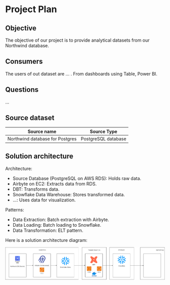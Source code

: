 
# Project Plan

## Objective 

The objective of our project is to provide analytical datasets from our Northwind database.

## Consumers 

The users of out dataset are ... . From dashboards using Table, Power BI.

## Questions 

...

## Source dataset 

| Source name                     | Source Type         | 
| ------------------------------- | ------------------- |
| Northwind database for Postgres | PostgreSQL database |


## Solution architecture 

Architecture:

- Source Database (PostgreSQL on AWS RDS): Holds raw data.
- Airbyte on EC2: Extracts data from RDS.
- DBT: Transforms data.
- Snowflake Data Warehouse: Stores transformed data.
- ...: Uses data for visualization.

Patterns:

- Data Extraction: Batch extraction with Airbyte.
- Data Loading: Batch loading to Snowflake.
- Data Transformation: ELT pattern.

Here is a solution architecture diagram:

![Alt text](docs/etl-architecture1.png)